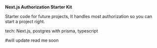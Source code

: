 **Next.js Authorization Starter Kit**

Starter code for future projects, It handles most authorization so you can start a project right.

tech: Next.js, postgres with prisma, typescript

#will update read me soon
